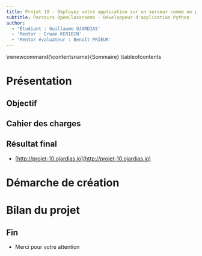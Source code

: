 ```yaml
---
title: Projet 10 - Déployez votre application sur un serveur comme un pro ! 
subtitle: Parcours OpenClassrooms - Développeur d'application Python
author:
  - 'Étudiant : Guillaume OJARDIAS'
  - 'Mentor : Erwan KERIBIN'
  - 'Mentor évaluateur : Benoît PRIEUR'
---
```

\renewcommand{\contentsname}{Sommaire}
\tableofcontents

# Présentation

## Objectif

## Cahier des charges

## Résultat final

- [http://projet-10.ojardias.io](http://projet-10.ojardias.io)

# Démarche de création

# Bilan du projet

## Fin

- Merci pour votre attention
